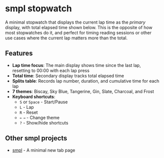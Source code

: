 # smpl stopwatch

A minimal stopwatch that displays the current lap time as the _primary_ display, with total elapsed time shown below. This is the opposite of how most stopwatches do it, and perfect for timing reading sessions or other use cases where the current lap matters more than the total.

## Features

- **Lap time focus**: The main display shows time since the last lap, resetting to 00:00 with each lap press
- **Total time**: Secondary display tracks total elapsed time
- **Splits table**: Records lap number, duration, and cumulative time for each lap
- **7 themes**: Biscay, Sky Blue, Tangerine, Gin, Slate, Charcoal, and Frost
- **Keyboard shortcuts**:
  - `S` or `Space` - Start/Pause
  - `L` - Lap
  - `R` - Reset
  - `←` `→` - Change theme
  - `?` - Show/hide shortcuts

## Other smpl projects

- [smpl](https://github.com/kylechadha/smpl) - A minimal new tab page
